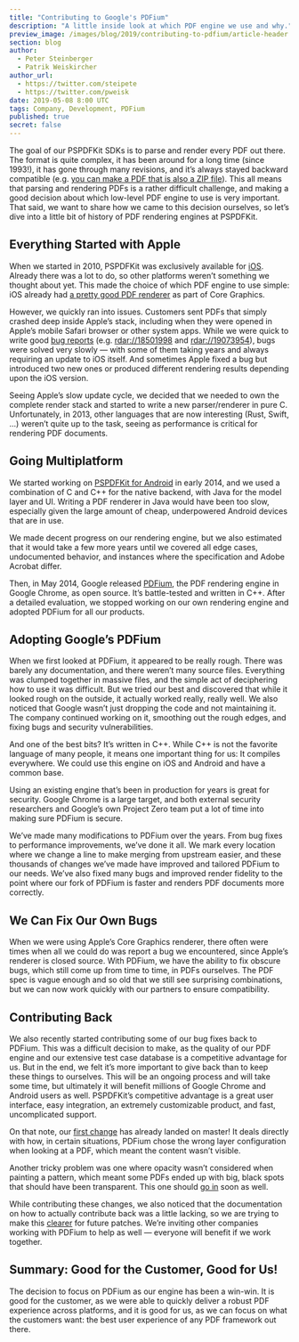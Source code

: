```yaml
---
title: "Contributing to Google's PDFium"
description: "A little inside look at which PDF engine we use and why."
preview_image: /images/blog/2019/contributing-to-pdfium/article-header.png
section: blog
author:
  - Peter Steinberger
  - Patrik Weiskircher
author_url:
  - https://twitter.com/steipete
  - https://twitter.com/pweisk
date: 2019-05-08 8:00 UTC
tags: Company, Development, PDFium
published: true
secret: false
---
```


The goal of our PSPDFKit SDKs is to parse and render every PDF out there. The format is quite complex, it has been around for a long time (since 1993!), it has gone through many revisions, and it’s always stayed backward compatible (e.g. [you can make a PDF that is also a ZIP file][truepolyglot]). This all means that parsing and rendering PDFs is a rather difficult challenge, and making a good decision about which low-level PDF engine to use is very important. That said, we want to share how we came to this decision ourselves, so let’s dive into a little bit of history of PDF rendering engines at PSPDFKit.

## Everything Started with Apple

When we started in 2010, PSPDFKit was exclusively available for [iOS][pspdfkit ios]. Already there was a lot to do, so other platforms weren’t something we thought about yet. This made the choice of which PDF engine to use simple: iOS already had [a pretty good PDF renderer][apple pdf renderer] as part of Core Graphics.

However, we quickly ran into issues. Customers sent PDFs that simply crashed deep inside Apple’s stack, including when they were opened in Apple’s mobile Safari browser or other system apps. While we were quick to write good [bug reports][] (e.g. [rdar://18501998][] and [rdar://19073954][]), bugs were solved very slowly — with some of them taking years and always requiring an update to iOS itself. And sometimes Apple fixed a bug but introduced two new ones or produced different rendering results depending upon the iOS version.

Seeing Apple’s slow update cycle, we decided that we needed to own the complete render stack and started to write a new parser/renderer in pure C. Unfortunately, in 2013, other languages that are now interesting (Rust, Swift, ...) weren’t quite up to the task, seeing as performance is critical for rendering PDF documents.

## Going Multiplatform

We started working on [PSPDFKit for Android][pspdfkit android] in early 2014, and we used a combination of C and C++ for the native backend, with Java for the model layer and UI. Writing a PDF renderer in Java would have been too slow, especially given the large amount of cheap, underpowered Android devices that are in use.

We made decent progress on our rendering engine, but we also estimated that it would take a few more years until we covered all edge cases, undocumented behavior, and instances where the specification and Adobe Acrobat differ.

Then, in May 2014, Google released [PDFium][], the PDF rendering engine in Google Chrome, as open source. It’s battle-tested and written in C++. After a detailed evaluation, we stopped working on our own rendering engine and adopted PDFium for all our products.

## Adopting Google’s PDFium

When we first looked at PDFium, it appeared to be really rough. There was barely any documentation, and there weren’t many source files. Everything was clumped together in massive files, and the simple act of deciphering how to use it was difficult. But we tried our best and discovered that while it looked rough on the outside, it actually worked really, really well. We also noticed that Google wasn’t just dropping the code and not maintaining it. The company continued working on it, smoothing out the rough edges, and fixing bugs and security vulnerabilities.

And one of the best bits? It’s written in C++. While C++ is not the favorite language of many people, it means one important thing for us: It compiles everywhere. We could use this engine on iOS and Android and have a common base.

Using an existing engine that’s been in production for years is great for security. Google Chrome is a large target, and both external security researchers and Google’s own Project Zero team put a lot of time into making sure PDFium is secure.

We’ve made many modifications to PDFium over the years. From bug fixes to performance improvements, we’ve done it all. We mark every location where we change a line to make merging from upstream easier, and these thousands of changes we’ve made have improved and tailored PDFium to our needs. We’ve also fixed many bugs and improved render fidelity to the point where our fork of PDFium is faster and renders PDF documents more correctly.

## We Can Fix Our Own Bugs

When we were using Apple’s Core Graphics renderer, there often were times when all we could do was report a bug we encountered, since Apple’s renderer is closed source. With PDFium, we have the ability to fix obscure bugs, which still come up from time to time, in PDFs ourselves. The PDF spec is vague enough and so old that we still see surprising combinations, but we can now work quickly with our partners to ensure compatibility.

## Contributing Back

We also recently started contributing some of our bug fixes back to PDFium. This was a difficult decision to make, as the quality of our PDF engine and our extensive test case database is a competitive advantage for us. But in the end, we felt it’s more important to give back than to keep these things to ourselves. This will be an ongoing process and will take some time, but ultimately it will benefit millions of Google Chrome and Android users as well. PSPDFKit’s competitive advantage is a great user interface, easy integration, an extremely customizable product, and fast, uncomplicated support.

On that note, our [first change][pdfium layer fix] has already landed on master! It deals directly with how, in certain situations, PDFium chose the wrong layer configuration when looking at a PDF, which meant the content wasn’t visible.

Another tricky problem was one where opacity wasn’t considered when painting a pattern, which meant some PDFs ended up with big, black spots that should have been transparent. This one should [go in][pdfium pattern fix] soon as well.

While contributing these changes, we also noticed that the documentation on how to actually contribute back was a little lacking, so we are trying to make this [clearer][pdfium documentation fix] for future patches. We’re inviting other companies working with PDFium to help as well — everyone will benefit if we work together.

## Summary: Good for the Customer, Good for Us!

The decision to focus on PDFium as our engine has been a win-win. It is good for the customer, as we were able to quickly deliver a robust PDF experience across platforms, and it is good for us, as we can focus on what the customers want: the best user experience of any PDF framework out there.

[truepolyglot]: https://truepolyglot.hackade.org/
[pspdfkit ios]: https://pspdfkit.com/pdf-sdk/ios/
[apple pdf renderer]: https://developer.apple.com/library/archive/documentation/GraphicsImaging/Conceptual/drawingwithquartz2d/dq_pdf/dq_pdf.html
[bug reports]: /blog/2016/writing-good-bug-reports/
[rdar://18501998]: http://openradar.appspot.com/18501998
[rdar://19073954]: http://openradar.appspot.com/19073954
[pspdfkit android]: https://pspdfkit.com/pdf-sdk/android/
[pdfium]: https://pdfium.googlesource.com/pdfium/
[pdfium layer fix]: https://pdfium.googlesource.com/pdfium/+/021c4f87963557ccd357b256882487fae46c2671
[pdfium pattern fix]: https://pdfium-review.googlesource.com/c/pdfium/+/53831
[pdfium documentation fix]: https://pdfium-review.googlesource.com/c/pdfium/+/53470
